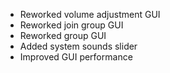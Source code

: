 - Reworked volume adjustment GUI
- Reworked join group GUI
- Reworked group GUI
- Added system sounds slider
- Improved GUI performance
